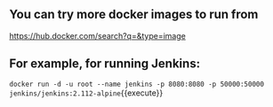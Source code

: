 
## You can try more docker images to run from

https://hub.docker.com/search?q=&type=image

## For example, for running Jenkins:

`docker run -d -u root --name jenkins -p 8080:8080 -p 50000:50000 jenkins/jenkins:2.112-alpine`{{execute}}
